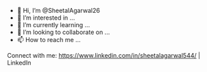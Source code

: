 - 👋 Hi, I’m @SheetalAgarwal26
- 👀 I’m interested in ...
- 🌱 I’m currently learning ...
- 💞️ I’m looking to collaborate on ...
- 📫 How to reach me ...


Connect with me:
https://www.linkedin.com/in/sheetalagarwal544/ | LinkedIn





<!---
SheetalAgarwal26/SheetalAgarwal26 is a ✨ special ✨ repository because its `README.md` (this file) appears on your GitHub profile.
You can click the Preview link to take a look at your changes.
--->
